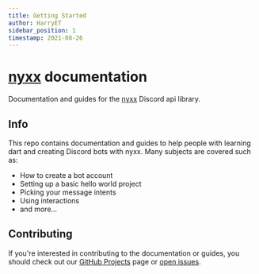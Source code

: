 ```yaml
---
title: Getting Started
author: HarryET
sidebar_position: 1
timestamp: 2021-08-26
---
```


# [nyxx] documentation

Documentation and guides for the [nyxx] Discord api library.

## Info

This repo contains documentation and guides to help people with learning dart and creating Discord bots with nyxx. Many subjects are covered such as:
- How to create a bot account
- Setting up a basic hello world project
- Picking your message intents
- Using interactions
- and more...

## Contributing

If you're interested in contributing to the documentation or guides, you should check out our [GitHub Projects](https://github.com/nyxx-discord/nyxx-docs/projects) page 
or [open issues](https://github.com/nyxx-discord/nyxx-docs/issues).

[nyxx]: https://github.com/nyxx-discord/nyxx